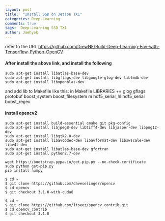```yaml
---
layout: post
title:  "Install SSD on Jetson TX1"
categories: Deep-Learning
comments: true
tags:  Deep-Learning SSD TX1 
author: Jaehyek
---
```


refer to the URL <https://github.com/DrewNF/Build-Deep-Learning-Env-with-Tensorflow-Python-OpenCV>

#### After install the above link, and install the following 

```
sudo apt-get install libatlas-base-dev 
sudo apt-get install libgflags-dev libgoogle-glog-dev liblmdb-dev
sudo apt-get install libopenblas-dev
```

and add lib to Makefile  like this:
in Makefile
LIBRARIES += glog gflags protobuf boost_system boost_filesystem m hdf5_serial_hl hdf5_serial boost_regex

#### install opencv2 

```
sudo apt-get install build-essential cmake git pkg-config
sudo apt-get install libjpeg8-dev libtiff4-dev libjasper-dev libpng12-dev
sudo apt-get install libgtk2.0-dev
sudo apt-get install libavcodec-dev libavformat-dev libswscale-dev libv4l-dev
sudo apt-get install libatlas-base-dev gfortran
sudo apt-get install python2.7-dev

wget https://bootstrap.pypa.io/get-pip.py --no-check-certificate
sudo python get-pip.py 
pip install numpy
```

```
$ cd ~ 
$ git clone https://github.com/daveselinger/opencv
$ cd opencv 
$ git checkout 3.1.0-with-cuda8
```

```
$ cd ~ 
$ git clone https://github.com/Itseez/opencv_contrib.git 
$ cd opencv_contrib 
$ git checkout 3.1.0
```

